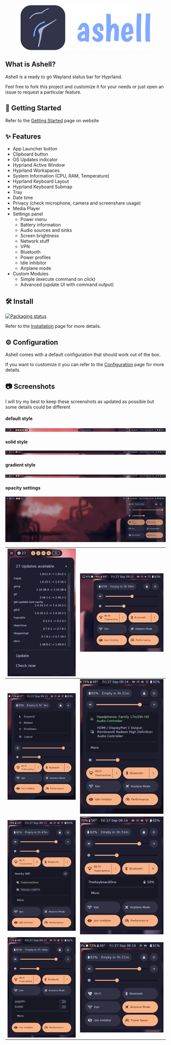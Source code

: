 <div align="center">
  <a href="https://malpenzibo.github.io/ashell/">
    <img src="https://raw.githubusercontent.com/MalpenZibo/ashell/main/website/static/img/logo_header_dark.svg" alt="Ashell" height="140"/>
  </a>
</div>

## What is Ashell?

Ashell is a ready to go Wayland status bar for Hyprland.

Feel free to fork this project and customize it for your needs or just open an
issue to request a particular feature.

## 🚀 Getting Started

Refer to the [Getting Started](https://malpenzibo.github.io/ashell/docs/intro)
page on website

## ✨ Features

- App Launcher button
- Сlipboard button
- OS Updates indicator
- Hyprland Active Window
- Hyprland Workspaces
- System Information (CPU, RAM, Temperature)
- Hyprland Keyboard Layout
- Hyprland Keyboard Submap
- Tray
- Date time
- Privacy (check microphone, camera and screenshare usage)
- Media Player
- Settings panel
  - Power menu
  - Battery information
  - Audio sources and sinks
  - Screen brightness
  - Network stuff
  - VPN
  - Bluetooth
  - Power profiles
  - Idle inhibitor
  - Airplane mode
- Custom Modules
  - Simple (execute command on click)
  - Advanced (update UI with command output)

## 🛠️ Install

[![Packaging status](https://repology.org/badge/vertical-allrepos/ashell.svg)](https://repology.org/project/ashell/versions)

Refer to the [Installation](https://malpenzibo.github.io/ashell/docs/installation)
page for more details.

## ⚙️ Configuration

Ashell comes with a default configuration that should work out of the box.

If you want to customize it you can refer to
the [Configuration](https://malpenzibo.github.io/ashell/docs/configuration)
page for more details.

## 📷 Screenshots

I will try my best to keep these screenshots as updated as possible but some details
could be different

#### default style

<img src="https://raw.githubusercontent.com/MalpenZibo/ashell/main/website/static/img/gallery/ashell.png"></img>

#### solid style

<img src="https://raw.githubusercontent.com/MalpenZibo/ashell/main/website/static/img/gallery/ashell-solid.png"></img>

#### gradient style

<img src="https://raw.githubusercontent.com/MalpenZibo/ashell/main/website/static/img/gallery/ashell-gradient.png"></img>

#### opacity settings

<img src="https://raw.githubusercontent.com/MalpenZibo/ashell/main/website/static/img/gallery/opacity.png"></img>

| ![](https://raw.githubusercontent.com/MalpenZibo/ashell/main/website/static/img/gallery/updates-panel.png) | ![](https://raw.githubusercontent.com/MalpenZibo/ashell/main/website/static/img/gallery/settings-panel.png)  |
| ---------------------------------------------------------------------------------------------------------- | ------------------------------------------------------------------------------------------------------------ |
| ![](https://raw.githubusercontent.com/MalpenZibo/ashell/main/website/static/img/gallery/power-menu.png)    | ![](https://raw.githubusercontent.com/MalpenZibo/ashell/main/website/static/img/gallery/sinks-selection.png) |
| ![](https://raw.githubusercontent.com/MalpenZibo/ashell/main/website/static/img/gallery/network-menu.png)  | ![](https://raw.githubusercontent.com/MalpenZibo/ashell/main/website/static/img/gallery/bluetooth-menu.png)  |
| ![](https://raw.githubusercontent.com/MalpenZibo/ashell/main/website/static/img/gallery/vpn-menu.png)      | ![](https://raw.githubusercontent.com/MalpenZibo/ashell/main/website/static/img/gallery/airplane-mode.png)   |
